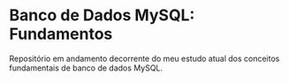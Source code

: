 # Banco de Dados MySQL: Fundamentos
 
Repositório em andamento decorrente do meu estudo atual dos conceitos fundamentais de banco de dados MySQL.
